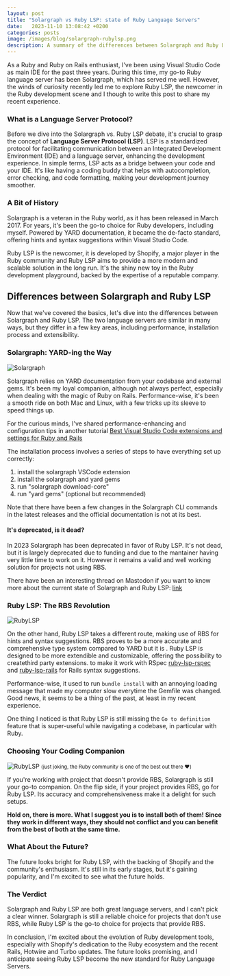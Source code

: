 ```yaml
---
layout: post
title: "Solargraph vs Ruby LSP: state of Ruby Language Servers"
date:   2023-11-10 13:08:42 +0200
categories: posts
image: /images/blog/solargraph-rubylsp.png
description: A summary of the differences between Solargraph and Ruby LSP with pros and cons, the state of Ruby Language Servers and which one you should use.
---
```


As a Ruby and Ruby on Rails enthusiast, I've been using Visual Studio Code as main IDE for the past three years. During this time, my go-to Ruby language server has been Solargraph, which has served me well. However, the winds of curiosity recently led me to explore Ruby LSP, the newcomer in the Ruby development scene and I though to write this post to share my recent experience.

### What is a Language Server Protocol?
Before we dive into the Solargraph vs. Ruby LSP debate, it's crucial to grasp the concept of **Language Server Protocol (LSP)**. LSP is a standardized protocol for facilitating communication between an Integrated Development Environment (IDE) and a language server, enhancing the development experience.
In simple terms, LSP acts as a bridge between your code and your IDE. It's like having a coding buddy that helps with autocompletion, error checking, and code formatting, making your development journey smoother.

### A Bit of History
Solargraph is a veteran in the Ruby world, as it has been released in March 2017. For years, it's been the go-to choice for Ruby developers, including myself. Powered by YARD documentation, it became the de-facto standard, offering hints and syntax suggestions within Visual Studio Code.

Ruby LSP is the newcomer, it is developed by Shopify, a major player in the Ruby community and Ruby LSP aims to provide a more modern and scalable solution in the long run. It's the shiny new toy in the Ruby development playground, backed by the expertise of a reputable company.

## Differences between Solargraph and Ruby LSP
Now that we've covered the basics, let's dive into the differences between Solargraph and Ruby LSP. The two language servers are similar in many ways, but they differ in a few key areas, including performance, installation process and extensibility.

### Solargraph: YARD-ing the Way

![Solargraph](/images/blog/vscode/solargraph.webp)

Solargraph relies on YARD documentation from your codebase and external gems. It's been my loyal companion, although not always perfect, especially when dealing with the magic of Ruby on Rails. Performance-wise, it's been a smooth ride on both Mac and Linux, with a few tricks up its sleeve to speed things up.

For the curious minds, I've shared performance-enhancing and configuration tips in another tutorial
[Best Visual Studio Code extensions and settings for Ruby and Rails](/posts/2023/11/06/setup-ruby-vscode/)

The installation process involves a series of steps to have everything set up correctly:
1. install the solargraph VSCode extension
2. install the solargraph and yard gems
3. run "solargraph download-core"
4. run "yard gems" (optional but recommended)

Note that there have been a few changes in the Solargraph CLI commands in the latest releases and the official documentation is not at its best.

#### It's deprecated, is it dead?
In 2023 Solargraph has been deprecated in favor of Ruby LSP. It's not dead, but it is largely deprecated due to funding and due to the mantainer having very little time to work on it. However it remains a valid and well working solution for projects not using RBS.

There have been an interesting thread on Mastodon if you want to know more about the current state of Solargraph and Ruby LSP: [link](https://ruby.social/@achris/111551466092993796)

### Ruby LSP: The RBS Revolution

![RubyLSP](/images/blog/vscode/ruby_lsp.webp)

On the other hand, Ruby LSP takes a different route, making use of RBS for hints and syntax suggestions. RBS proves to be a more accurate and comprehensive type system compared to YARD but it is . Ruby LSP is designed to be more extendible and customizable, offering the possibility to createthird party extensions. to make it work with RSpec [ruby-lsp-rspec](https://github.com/st0012/ruby-lsp-rspec) and [ruby-lsp-rails](https://github.com/Shopify/ruby-lsp-rails) for Rails syntax suggestions.

Performance-wise, it used to run `bundle install` with an annoying loading message that made my computer slow everytime the Gemfile was changed. Good news, it seems to be a thing of the past, at least in my recent experience.

One thing I noticed is that Ruby LSP is still missing the `Go to definition` feature that is super-useful while navigating a codebase, in particular with Ruby.

### Choosing Your Coding Companion

![RubyLSP](/images/blog/solargraph-rubylsp.png)
<small>(just joking, the Ruby community is one of the best out there ♥️)
</small>

If you're working with project that doesn't provide RBS, Solargraph is still your go-to companion. On the flip side, if your project provides RBS, go for Ruby LSP. Its accuracy and comprehensiveness make it a delight for such setups.

**Hold on, there is more. What I suggest you is to install both of them!
Since they work in different ways, they should not conflict and you can benefit from the best of both at the same time.**

### What About the Future?
The future looks bright for Ruby LSP, with the backing of Shopify and the community's enthusiasm. It's still in its early stages, but it's gaining popularity, and I'm excited to see what the future holds.

### The Verdict
Solargraph and Ruby LSP are both great language servers, and I can't pick a clear winner. Solargraph is still a reliable choice for projects that don't use RBS, while Ruby LSP is the go-to choice for projects that provide RBS.

In conclusion, I'm excited about the evolution of Ruby development tools, especially with Shopify's dedication to the Ruby ecosystem and the recent Rails, Hotwire and Turbo updates. The future looks promising, and I anticipate seeing Ruby LSP become the new standard for Ruby Language Servers.
